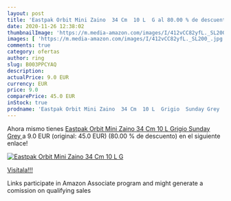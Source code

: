 ```yaml
---
layout: post
title: 'Eastpak Orbit Mini Zaino  34 Cm  10 L  G al 80.00 % de descuento'
date: 2020-11-26 12:38:02
thumbnailImage: 'https://m.media-amazon.com/images/I/412vCC82yfL._SL200_.jpg'
images: [ 'https://m.media-amazon.com/images/I/412vCC82yfL._SL200_.jpg' ]
comments: true
category: ofertas
author: ring
slug: B003PPCYAQ
description:
actualPrice: 9.0 EUR
currency: EUR
price: 9.0
comparePrice: 45.0 EUR
inStock: true
prodname: 'Eastpak Orbit Mini Zaino  34 Cm  10 L  Grigio  Sunday Grey '
---
```


Ahora mismo tienes [Eastpak Orbit Mini Zaino  34 Cm  10 L  Grigio  Sunday Grey ](https://www.amazon.it/dp/B003PPCYAQ/?tag=tolees00-21) a 9.0 EUR (original: 45.0 EUR) (80.00 %  de descuento) en el siguiente enlace!

[![Eastpak Orbit Mini Zaino  34 Cm  10 L  G](https://m.media-amazon.com/images/I/412vCC82yfL._SL200_.jpg)](https://www.amazon.it/dp/B003PPCYAQ/?tag=tolees00-21)

[Visítala!!!](https://www.amazon.it/dp/B003PPCYAQ/?tag=tolees00-21)

Links participate in Amazon Associate program and might generate a comission on qualifying sales
